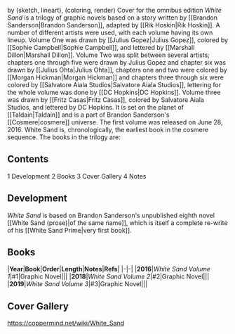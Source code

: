  by  (sketch, lineart),  (coloring, render) Cover for the omnibus edition
*White Sand* is a trilogy of graphic novels based on a story written by [[Brandon Sanderson\|Brandon Sanderson]], adapted by [[Rik Hoskin\|Rik Hoskin]]. A number of different artists were used, with each volume having its own lineup. Volume One was drawn by [[Julius Gopez\|Julius Gopez]], colored by [[Sophie Campbell\|Sophie Campbell]], and lettered by [[Marshall Dillon\|Marshall Dillon]]. Volume Two was split between several artists; chapters one through five were drawn by Julius Gopez and chapter six was drawn by [[Julius Ohta\|Julius Ohta]], chapters one and two were colored by [[Morgan Hickman\|Morgan Hickman]] and chapters three through six were colored by [[Salvatore Aiala Studios\|Salvatore Aiala Studios]], lettering for the whole volume was done by [[DC Hopkins\|DC Hopkins]]. Volume three was drawn by [[Fritz Casas\|Fritz Casas]], colored by Salvatore Aiala Studios, and lettered by DC Hopkins. It is set on the planet of [[Taldain\|Taldain]] and is a part of Brandon Sanderson's [[Cosmere\|cosmere]] universe. The first volume was released on June 28, 2016. White Sand is, chronologically, the earliest book in the cosmere sequence.
The books in the trilogy are:


## Contents

1 Development
2 Books
3 Cover Gallery
4 Notes


## Development
*White Sand* is based on Brandon Sanderson's unpublished eighth novel [[White Sand (prose)\|of the same name]], which is itself a complete re-write of his [[White Sand Prime\|very first book]].

## Books
|**Year**|**Book**|**Order**|**Length**|**Notes**|**Refs**|
|-|-|
|**2016**|*White Sand Volume 1*|#1|Graphic Novel|||
|**2018**|*White Sand Volume 2*|#2|Graphic Novel|||
|**2019**|*White Sand Volume 3*|#3|Graphic Novel|||

## Cover Gallery



















https://coppermind.net/wiki/White_Sand